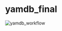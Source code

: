 # yamdb_final
![yamdb_workflow](https://github.com/Ponimon4ik/yamdb_final/workflows/yamdb_workflow/badge.svg)
